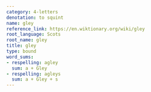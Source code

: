 ```yaml
---
category: 4-letters
denotation: to squint
name: gley
reference_link: https://en.wiktionary.org/wiki/gley
root_language: Scots
root_name: gley
title: gley
type: bound
word_sums:
- respelling: agley
  sum: a + Gley
- respelling: agleys
  sum: a + Gley + s
---
```

